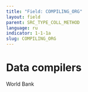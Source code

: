 ```yaml
---
title: "Field: COMPILING_ORG"
layout: field
parent: SRC_TYPE_COLL_METHOD
language: ru
indicator: 1-1-1a
slug: COMPILING_ORG
---
```

# Data compilers

World Bank